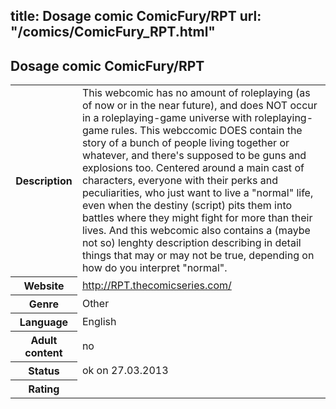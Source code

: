 title: Dosage comic ComicFury/RPT
url: "/comics/ComicFury_RPT.html"
---
Dosage comic ComicFury/RPT
-----------------------------------------

<table class="comicinfo">
<tr>
<th>Description</th><td>This webcomic has no amount of roleplaying (as of now or in the near future), and does NOT occur in a roleplaying-game universe with roleplaying-game rules. This webccomic DOES contain the story of a bunch of people living together or whatever, and there's supposed to be guns and explosions too. Centered around a main cast of characters, everyone with their perks and peculiarities, who just want to live a &quot;normal&quot; life, even when the destiny (script) pits them into battles where they might fight for more than their lives. And this webcomic also contains a (maybe not so) lenghty description describing in detail things that may or may not be true, depending on how do you interpret &quot;normal&quot;.</td>
</tr>
<tr>
<th>Website</th><td><a href="http://RPT.thecomicseries.com/">http://RPT.thecomicseries.com/</a></td>
</tr>
<tr>
<th>Genre</th><td>Other</td>
</tr>
<tr>
<th>Language</th><td>English</td>
</tr>
<tr>
<th>Adult content</th><td>no</td>
</tr>
<tr>
<th>Status</th><td>ok on 27.03.2013</td>
</tr>
<tr>
<th>Rating</th><td><div class="g-plusone" data-size="standard" data-annotation="bubble"
 data-href="http://RPT.thecomicseries.com/"></div></td>
</tr>
</table>
<script type="text/javascript">
  (function() {
    var po = document.createElement('script'); po.type = 'text/javascript'; po.async = true;
    po.src = 'https://apis.google.com/js/plusone.js';
    var s = document.getElementsByTagName('script')[0]; s.parentNode.insertBefore(po, s);
  })();
</script>
